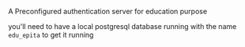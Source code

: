 A Preconfigured authentication server for education purpose

you'll need to have a local postgresql database running with the name `edu_epita` to get it running

